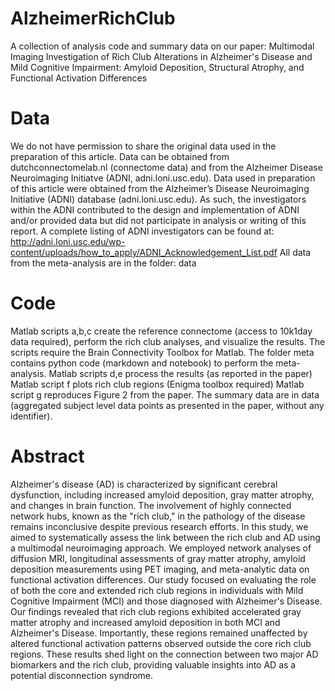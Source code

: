 # AlzheimerRichClub

A collection of analysis code and summary data on our paper: Multimodal Imaging Investigation of Rich Club Alterations in Alzheimer's Disease and Mild Cognitive Impairment: Amyloid Deposition, Structural Atrophy, and Functional Activation Differences

# Data
We do not have permission to share the original data used in the preparation of this article. Data can be obtained from dutchconnectomelab.nl (connectome data) and from the Alzheimer Disease Neuroimaging Initiatve (ADNI, adni.loni.usc.edu).
Data used in preparation of this article were obtained from the Alzheimer’s Disease Neuroimaging Initiative (ADNI) database (adni.loni.usc.edu). As such, the investigators within the ADNI contributed to the design and implementation of ADNI and/or provided data but did not participate in analysis or writing of this report. A complete listing of ADNI investigators can be found at: http://adni.loni.usc.edu/wp-content/uploads/how_to_apply/ADNI_Acknowledgement_List.pdf 
All data from the meta-analysis are in the folder: data

# Code
Matlab scripts a,b,c create the reference connectome (access to 10k1day data required), perform the rich club analyses, and visualize the results. The scripts require the Brain Connectivity Toolbox for Matlab.
The folder meta contains python code (markdown and notebook) to perform the meta-analysis.
Matlab scripts d,e process the results (as reported in the paper)
Matlab script f plots rich club regions (Enigma toolbox required)
Matlab script g reproduces Figure 2 from the paper.
The summary data are in data (aggregated subject level data points as presented in the paper, without any identifier).

# Abstract
Alzheimer's disease (AD) is characterized by significant cerebral dysfunction, including increased amyloid deposition, gray matter atrophy, and changes in brain function. The involvement of highly connected network hubs, known as the "rich club," in the pathology of the disease remains inconclusive despite previous research efforts. In this study, we aimed to systematically assess the link between the rich club and AD using a multimodal neuroimaging approach.
We employed network analyses of diffusion MRI, longitudinal assessments of gray matter atrophy, amyloid deposition measurements using PET imaging, and meta-analytic data on functional activation differences. Our study focused on evaluating the role of both the core and extended rich club regions in individuals with Mild Cognitive Impairment (MCI) and those diagnosed with Alzheimer's Disease.
Our findings revealed that rich club regions exhibited accelerated gray matter atrophy and increased amyloid deposition in both MCI and Alzheimer's Disease. Importantly, these regions remained unaffected by altered functional activation patterns observed outside the core rich club regions. These results shed light on the connection between two major AD biomarkers and the rich club, providing valuable insights into AD as a potential disconnection syndrome.
